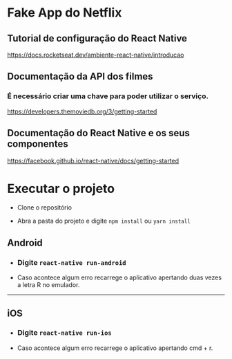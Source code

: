 # Fake App do Netflix

## Tutorial de configuração do React Native

https://docs.rocketseat.dev/ambiente-react-native/introducao

## Documentação da API dos filmes

### É necessário criar uma chave para poder utilizar o serviço.

https://developers.themoviedb.org/3/getting-started

## Documentação do React Native e os seus componentes

https://facebook.github.io/react-native/docs/getting-started

# Executar o projeto

- Clone o repositório

- Abra a pasta do projeto e digite
  `npm install` ou `yarn install`

## Android

- ### Digite `react-native run-android`
- Caso acontece algum erro recarrege o aplicativo apertando duas vezes a letra R no emulador.

---

## iOS

- ### Digite `react-native run-ios`
- Caso acontece algum erro recarrege o aplicativo apertando cmd + r.
